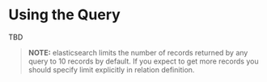 Using the Query
===============

TBD

> **NOTE:** elasticsearch limits the number of records returned by any query to 10 records by default.
> If you expect to get more records you should specify limit explicitly in relation definition.
